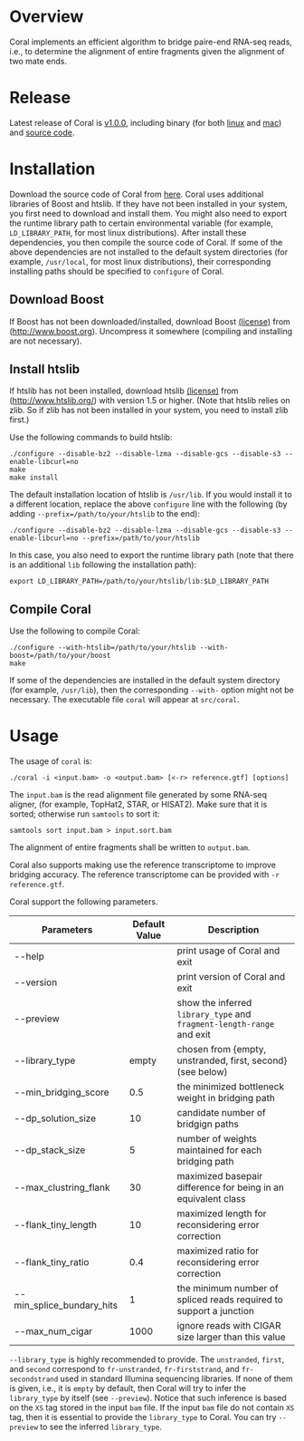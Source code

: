 # Overview
Coral implements an efficient algorithm to bridge paire-end RNA-seq reads, i.e.,
to determine the alignment of entire fragments given the alignment of two mate ends.

# Release
Latest release of Coral is [v1.0.0](https://github.com/Kingsford-Group/coral/releases/tag/v0.10.4),
including binary 
(for both [linux](https://github.com/Kingsford-Group/coral/releases/download/v0.10.4/coral-0.10.4_linux_x86_64.tar.gz)
and [mac](https://github.com/Kingsford-Group/coral/releases/download/v0.10.4/coral-0.10.4_macOS_10.14.tar.gz))
and [source code](https://github.com/Kingsford-Group/coral/releases/download/v0.10.4/coral-0.10.4.tar.gz).

# Installation
Download the source code of Coral from
[here](https://github.com/Kingsford-Group/coral/releases/download/v0.10.4/coral-0.10.4.tar.gz).
Coral uses additional libraries of Boost and htslib. 
If they have not been installed in your system, you first
need to download and install them. You might also need to
export the runtime library path to certain environmental
variable (for example, `LD_LIBRARY_PATH`, for most linux distributions).
After install these dependencies, you then compile the source code of Coral.
If some of the above dependencies are not installed to the default system 
directories (for example, `/usr/local`, for most linux distributions),
their corresponding installing paths should be specified to `configure` of Coral.

## Download Boost
If Boost has not been downloaded/installed, download Boost
[(license)](http://www.boost.org/LICENSE_1_0.txt) from (http://www.boost.org).
Uncompress it somewhere (compiling and installing are not necessary).

## Install htslib
If htslib has not been installed, download htslib 
[(license)](https://github.com/samtools/htslib/blob/develop/LICENSE)
from (http://www.htslib.org/) with version 1.5 or higher.
(Note that htslib relies on zlib. So if zlib has not been installed in your system,
you need to install zlib first.) 

Use the following commands to build htslib:
```
./configure --disable-bz2 --disable-lzma --disable-gcs --disable-s3 --enable-libcurl=no
make
make install
```
The default installation location of htslib is `/usr/lib`.
If you would install it to a different location, replace the above `configure` line with
the following (by adding `--prefix=/path/to/your/htslib` to the end):
```
./configure --disable-bz2 --disable-lzma --disable-gcs --disable-s3 --enable-libcurl=no --prefix=/path/to/your/htslib
```
In this case, you also need to export the runtime library path (note that there
is an additional `lib` following the installation path):
```
export LD_LIBRARY_PATH=/path/to/your/htslib/lib:$LD_LIBRARY_PATH
```

## Compile Coral

Use the following to compile Coral:
```
./configure --with-htslib=/path/to/your/htslib --with-boost=/path/to/your/boost
make
```

If some of the dependencies are installed in the default system directory (for example, `/usr/lib`),
then the corresponding `--with-` option might not be necessary.
The executable file `coral` will appear at `src/coral`.


# Usage

The usage of `coral` is:
```
./coral -i <input.bam> -o <output.bam> [<-r> reference.gtf] [options]
```

The `input.bam` is the read alignment file generated by some RNA-seq aligner, (for example, TopHat2, STAR, or HISAT2).
Make sure that it is sorted; otherwise run `samtools` to sort it:
```
samtools sort input.bam > input.sort.bam
```

The alignment of entire fragments shall be written to `output.bam`.

Coral also supports making use the reference transcriptome to improve bridging accuracy.
The reference transcriptome can be provided with `-r reference.gtf`.

Coral support the following parameters. 

 Parameters | Default Value | Description
 ------------------------- | ------------- | ----------
 --help  | | print usage of Coral and exit
 --version | | print version of Coral and exit
 --preview | | show the inferred `library_type` and `fragment-length-range` and exit
 --library_type               | empty | chosen from {empty, unstranded, first, second} (see below)
 --min_bridging_score | 0.5 | the minimized bottleneck weight in bridging path 
 --dp_solution_size | 10 | candidate number of bridgign paths
 --dp_stack_size | 5 | number of weights maintained for each bridging path
 --max_clustring_flank | 30 | maximized basepair difference for being in an equivalent class
 --flank_tiny_length | 10 | maximized length for reconsidering error correction
 --flank_tiny_ratio | 0.4 | maximized ratio for reconsidering error correction
 --min_splice_bundary_hits    | 1 | the minimum number of spliced reads required to support a junction
 --max_num_cigar              | 1000 | ignore reads with CIGAR size larger than this value

`--library_type` is highly recommended to provide. The `unstranded`, `first`, and `second`
correspond to `fr-unstranded`, `fr-firststrand`, and `fr-secondstrand` used in standard Illumina
sequencing libraries. If none of them is given, i.e., it is `empty` by default, then Coral
will try to infer the `library_type` by itself (see `--preview`). Notice that such inference is based
on the `XS` tag stored in the input `bam` file. If the input `bam` file do not contain `XS` tag,
then it is essential to provide the `library_type` to Coral. You can try `--preview` to see
the inferred `library_type`.


